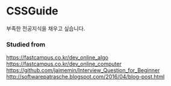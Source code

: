 # CSSGuide
부족한 전공지식을 채우고 싶습니다.


### Studied from 
https://fastcampus.co.kr/dev_online_algo   
https://fastcampus.co.kr/dev_online_computer   
https://github.com/jaimemin/Interview_Question_for_Beginner   
http://softwarepatrasche.blogspot.com/2016/04/blog-post.html   
